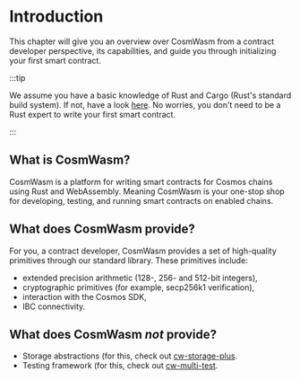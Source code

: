 # Introduction

This chapter will give you an overview over CosmWasm from a contract developer perspective, its
capabilities, and guide you through initializing your first smart contract.

:::tip

We assume you have a basic knowledge of Rust and Cargo (Rust's standard build system).
If not, have a look [here](https://www.rust-lang.org/learn/get-started).
No worries, you don't need to be a Rust expert to write your first smart contract.

:::

## What is CosmWasm?

CosmWasm is a platform for writing smart contracts for Cosmos chains using Rust and WebAssembly.
Meaning CosmWasm is your one-stop shop for developing, testing, and running smart contracts on
enabled chains.

## What does CosmWasm provide?

For you, a contract developer, CosmWasm provides a set of high-quality primitives through our
standard library. These primitives include:

- extended precision arithmetic (128-, 256- and 512-bit integers),
- cryptographic primitives (for example, secp256k1 verification),
- interaction with the Cosmos SDK,
- IBC connectivity.

## What does CosmWasm _not_ provide?

- Storage abstractions (for this, check out [cw-storage-plus](https://github.com/CosmWasm/cw-storage-plus).
- Testing framework (for this, check out [cw-multi-test](https://github.com/CosmWasm/cw-multi-test).
